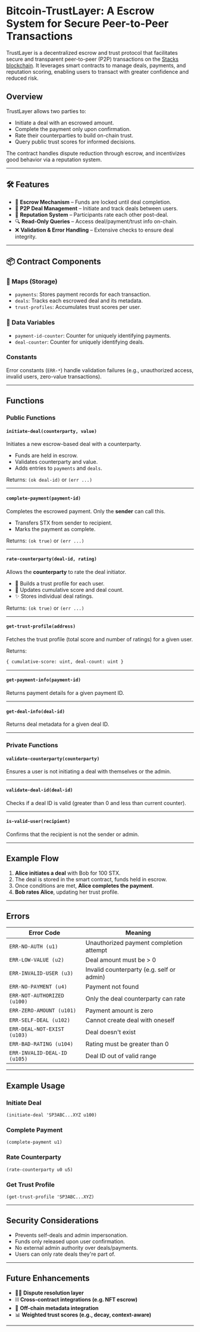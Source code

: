 
#  Bitcoin-TrustLayer: A Escrow System for Secure Peer-to-Peer Transactions

TrustLayer is a decentralized escrow and trust protocol that facilitates secure and transparent peer-to-peer (P2P) transactions on the [Stacks blockchain](https://www.stacks.co/). It leverages smart contracts to manage deals, payments, and reputation scoring, enabling users to transact with greater confidence and reduced risk.

## Overview

TrustLayer allows two parties to:

- Initiate a deal with an escrowed amount.
- Complete the payment only upon confirmation.
- Rate their counterparties to build on-chain trust.
- Query public trust scores for informed decisions.

The contract handles dispute reduction through escrow, and incentivizes good behavior via a reputation system.

---

## 🛠 Features

- 🔐 **Escrow Mechanism** – Funds are locked until deal completion.
- 👥 **P2P Deal Management** – Initiate and track deals between users.
- 🧾 **Reputation System** – Participants rate each other post-deal.
- 🔍 **Read-Only Queries** – Access deal/payment/trust info on-chain.
- ❌ **Validation & Error Handling** – Extensive checks to ensure deal integrity.

---

## 📦 Contract Components

### 🔁 Maps (Storage)

- `payments`: Stores payment records for each transaction.
- `deals`: Tracks each escrowed deal and its metadata.
- `trust-profiles`: Accumulates trust scores per user.

### 🔢 Data Variables

- `payment-id-counter`: Counter for uniquely identifying payments.
- `deal-counter`: Counter for uniquely identifying deals.

### Constants

Error constants (`ERR-*`) handle validation failures (e.g., unauthorized access, invalid users, zero-value transactions).

---

##  Functions

###  Public Functions

#### `initiate-deal(counterparty, value)`
Initiates a new escrow-based deal with a counterparty.

- Funds are held in escrow.
-  Validates counterparty and value.
-  Adds entries to `payments` and `deals`.

Returns: `(ok deal-id)` or `(err ...)`

---

#### `complete-payment(payment-id)`
Completes the escrowed payment. Only the **sender** can call this.

- Transfers STX from sender to recipient.
- Marks the payment as complete.

Returns: `(ok true)` or `(err ...)`

---

#### `rate-counterparty(deal-id, rating)`
Allows the **counterparty** to rate the deal initiator.

- 🧠 Builds a trust profile for each user.
- 🔢 Updates cumulative score and deal count.
- ✨ Stores individual deal ratings.

Returns: `(ok true)` or `(err ...)`

---

#### `get-trust-profile(address)`
Fetches the trust profile (total score and number of ratings) for a given user.

Returns:
```clojure
{ cumulative-score: uint, deal-count: uint }
```

---

#### `get-payment-info(payment-id)`
Returns payment details for a given payment ID.

---

#### `get-deal-info(deal-id)`
Returns deal metadata for a given deal ID.

---

###  Private Functions

#### `validate-counterparty(counterparty)`
Ensures a user is not initiating a deal with themselves or the admin.

---

#### `validate-deal-id(deal-id)`
Checks if a deal ID is valid (greater than 0 and less than current counter).

---

#### `is-valid-user(recipient)`
Confirms that the recipient is not the sender or admin.

---

##  Example Flow

1. **Alice initiates a deal** with Bob for 100 STX.
2. The deal is stored in the smart contract, funds held in escrow.
3. Once conditions are met, **Alice completes the payment**.
4. **Bob rates Alice**, updating her trust profile.

---

## Errors

| Error Code | Meaning |
|------------|---------|
| `ERR-NO-AUTH (u1)` | Unauthorized payment completion attempt |
| `ERR-LOW-VALUE (u2)` | Deal amount must be > 0 |
| `ERR-INVALID-USER (u3)` | Invalid counterparty (e.g. self or admin) |
| `ERR-NO-PAYMENT (u4)` | Payment not found |
| `ERR-NOT-AUTHORIZED (u100)` | Only the deal counterparty can rate |
| `ERR-ZERO-AMOUNT (u101)` | Payment amount is zero |
| `ERR-SELF-DEAL (u102)` | Cannot create deal with oneself |
| `ERR-DEAL-NOT-EXIST (u103)` | Deal doesn't exist |
| `ERR-BAD-RATING (u104)` | Rating must be greater than 0 |
| `ERR-INVALID-DEAL-ID (u105)` | Deal ID out of valid range |

---

## Example Usage

### Initiate Deal

```clarity
(initiate-deal 'SP3ABC...XYZ u100)
```

### Complete Payment

```clarity
(complete-payment u1)
```

### Rate Counterparty

```clarity
(rate-counterparty u0 u5)
```

### Get Trust Profile

```clarity
(get-trust-profile 'SP3ABC...XYZ)
```

---

## Security Considerations

- Prevents self-deals and admin impersonation.
- Funds only released upon user confirmation.
- No external admin authority over deals/payments.
- Users can only rate deals they're part of.

---

## Future Enhancements

- 🧑‍⚖️ **Dispute resolution layer**
- ⛓ **Cross-contract integrations (e.g. NFT escrow)**
- 💬 **Off-chain metadata integration**
- 📊 **Weighted trust scores (e.g., decay, context-aware)**

---
